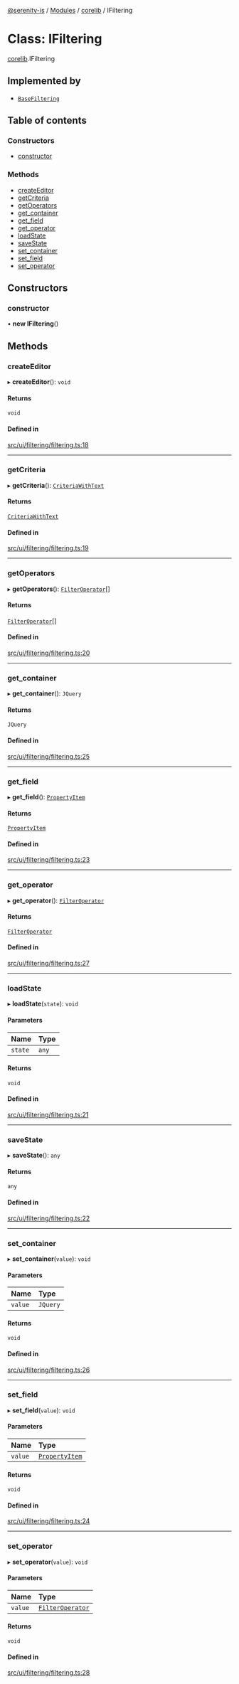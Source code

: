 [@serenity-is](../README.md) / [Modules](../modules.md) / [corelib](../modules/corelib.md) / IFiltering

# Class: IFiltering

[corelib](../modules/corelib.md).IFiltering

## Implemented by

- [`BaseFiltering`](corelib.BaseFiltering.md)

## Table of contents

### Constructors

- [constructor](corelib.IFiltering.md#constructor)

### Methods

- [createEditor](corelib.IFiltering.md#createeditor)
- [getCriteria](corelib.IFiltering.md#getcriteria)
- [getOperators](corelib.IFiltering.md#getoperators)
- [get\_container](corelib.IFiltering.md#get_container)
- [get\_field](corelib.IFiltering.md#get_field)
- [get\_operator](corelib.IFiltering.md#get_operator)
- [loadState](corelib.IFiltering.md#loadstate)
- [saveState](corelib.IFiltering.md#savestate)
- [set\_container](corelib.IFiltering.md#set_container)
- [set\_field](corelib.IFiltering.md#set_field)
- [set\_operator](corelib.IFiltering.md#set_operator)

## Constructors

### constructor

• **new IFiltering**()

## Methods

### createEditor

▸ **createEditor**(): `void`

#### Returns

`void`

#### Defined in

[src/ui/filtering/filtering.ts:18](https://github.com/serenity-is/serenity/blob/master/packages/corelib/src/ui/filtering/filtering.ts#L18)

___

### getCriteria

▸ **getCriteria**(): [`CriteriaWithText`](../interfaces/corelib.CriteriaWithText.md)

#### Returns

[`CriteriaWithText`](../interfaces/corelib.CriteriaWithText.md)

#### Defined in

[src/ui/filtering/filtering.ts:19](https://github.com/serenity-is/serenity/blob/master/packages/corelib/src/ui/filtering/filtering.ts#L19)

___

### getOperators

▸ **getOperators**(): [`FilterOperator`](../interfaces/corelib.FilterOperator.md)[]

#### Returns

[`FilterOperator`](../interfaces/corelib.FilterOperator.md)[]

#### Defined in

[src/ui/filtering/filtering.ts:20](https://github.com/serenity-is/serenity/blob/master/packages/corelib/src/ui/filtering/filtering.ts#L20)

___

### get\_container

▸ **get_container**(): `JQuery`

#### Returns

`JQuery`

#### Defined in

[src/ui/filtering/filtering.ts:25](https://github.com/serenity-is/serenity/blob/master/packages/corelib/src/ui/filtering/filtering.ts#L25)

___

### get\_field

▸ **get_field**(): [`PropertyItem`](../interfaces/corelib_q.PropertyItem.md)

#### Returns

[`PropertyItem`](../interfaces/corelib_q.PropertyItem.md)

#### Defined in

[src/ui/filtering/filtering.ts:23](https://github.com/serenity-is/serenity/blob/master/packages/corelib/src/ui/filtering/filtering.ts#L23)

___

### get\_operator

▸ **get_operator**(): [`FilterOperator`](../interfaces/corelib.FilterOperator.md)

#### Returns

[`FilterOperator`](../interfaces/corelib.FilterOperator.md)

#### Defined in

[src/ui/filtering/filtering.ts:27](https://github.com/serenity-is/serenity/blob/master/packages/corelib/src/ui/filtering/filtering.ts#L27)

___

### loadState

▸ **loadState**(`state`): `void`

#### Parameters

| Name | Type |
| :------ | :------ |
| `state` | `any` |

#### Returns

`void`

#### Defined in

[src/ui/filtering/filtering.ts:21](https://github.com/serenity-is/serenity/blob/master/packages/corelib/src/ui/filtering/filtering.ts#L21)

___

### saveState

▸ **saveState**(): `any`

#### Returns

`any`

#### Defined in

[src/ui/filtering/filtering.ts:22](https://github.com/serenity-is/serenity/blob/master/packages/corelib/src/ui/filtering/filtering.ts#L22)

___

### set\_container

▸ **set_container**(`value`): `void`

#### Parameters

| Name | Type |
| :------ | :------ |
| `value` | `JQuery` |

#### Returns

`void`

#### Defined in

[src/ui/filtering/filtering.ts:26](https://github.com/serenity-is/serenity/blob/master/packages/corelib/src/ui/filtering/filtering.ts#L26)

___

### set\_field

▸ **set_field**(`value`): `void`

#### Parameters

| Name | Type |
| :------ | :------ |
| `value` | [`PropertyItem`](../interfaces/corelib_q.PropertyItem.md) |

#### Returns

`void`

#### Defined in

[src/ui/filtering/filtering.ts:24](https://github.com/serenity-is/serenity/blob/master/packages/corelib/src/ui/filtering/filtering.ts#L24)

___

### set\_operator

▸ **set_operator**(`value`): `void`

#### Parameters

| Name | Type |
| :------ | :------ |
| `value` | [`FilterOperator`](../interfaces/corelib.FilterOperator.md) |

#### Returns

`void`

#### Defined in

[src/ui/filtering/filtering.ts:28](https://github.com/serenity-is/serenity/blob/master/packages/corelib/src/ui/filtering/filtering.ts#L28)
